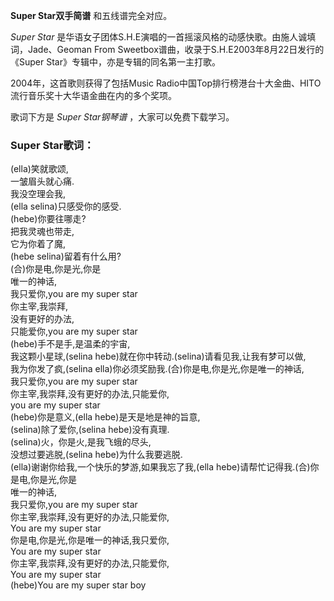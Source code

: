 

**Super Star双手简谱** 和五线谱完全对应。

_Super Star_ 是华语女子团体S.H.E演唱的一首摇滚风格的动感快歌。由施人诚填词，Jade、Geoman From
Sweetbox谱曲，收录于S.H.E2003年8月22日发行的《Super Star》专辑中，亦是专辑的同名第一主打歌。

2004年，这首歌则获得了包括Music Radio中国Top排行榜港台十大金曲、HITO流行音乐奖十大华语金曲在内的多个奖项。

歌词下方是 _Super Star钢琴谱_ ，大家可以免费下载学习。

### Super Star歌词：

(ella)笑就歌颂,  
一皱眉头就心痛.  
我没空理会我,  
(ella selina)只感受你的感受.  
(hebe)你要往哪走?  
把我灵魂也带走,  
它为你着了魔,  
(hebe selina)留着有什么用?  
(合)你是电,你是光,你是  
唯一的神话,  
我只爱你,you are my super star  
你主宰,我崇拜,  
没有更好的办法,  
只能爱你,you are my super star  
(hebe)手不是手,是温柔的宇宙,  
我这颗小星球,(selina hebe)就在你中转动.(selina)请看见我,让我有梦可以做,  
我为你发了疯,(selina ella)你必须奖励我.(合)你是电,你是光,你是唯一的神话,  
我只爱你,you are my super star  
你主宰,我崇拜,没有更好的办法,只能爱你,  
you are my super star  
(hebe)你是意义,(ella hebe)是天是地是神的旨意,  
(selina)除了爱你,(selina hebe)没有真理.  
(selina)火，你是火,是我飞蛾的尽头,  
没想过要逃脱,(selina hebe)为什么我要逃脱.  
(ella)谢谢你给我,一个快乐的梦游,如果我忘了我,(ella hebe)请帮忙记得我.(合)你是电,你是光,你是  
唯一的神话,  
我只爱你,you are my super star  
你主宰,我崇拜,没有更好的办法,只能爱你,  
You are my super star  
你是电,你是光,你是唯一的神话,我只爱你,  
You are my super star  
你主宰,我崇拜,没有更好的办法,只能爱你,  
You are my super star  
(hebe)You are my super star boy

